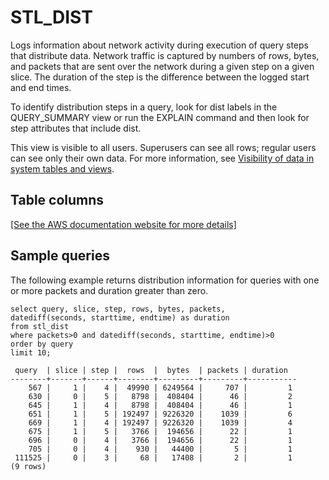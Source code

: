 # STL\_DIST<a name="r_STL_DIST"></a>

Logs information about network activity during execution of query steps that distribute data\. Network traffic is captured by numbers of rows, bytes, and packets that are sent over the network during a given step on a given slice\. The duration of the step is the difference between the logged start and end times\.

To identify distribution steps in a query, look for dist labels in the QUERY\_SUMMARY view or run the EXPLAIN command and then look for step attributes that include dist\.

This view is visible to all users\. Superusers can see all rows; regular users can see only their own data\. For more information, see [Visibility of data in system tables and views](c_visibility-of-data.md)\.

## Table columns<a name="r_STL_DIST-table-columns"></a>

[\[See the AWS documentation website for more details\]](http://docs.aws.amazon.com/redshift/latest/dg/r_STL_DIST.html)

## Sample queries<a name="r_STL_DIST-sample-queries"></a>

The following example returns distribution information for queries with one or more packets and duration greater than zero\. 

```
select query, slice, step, rows, bytes, packets, 
datediff(seconds, starttime, endtime) as duration
from stl_dist
where packets>0 and datediff(seconds, starttime, endtime)>0
order by query
limit 10;
```

```
 query  | slice | step |  rows  |  bytes  | packets | duration
--------+-------+------+--------+---------+---------+-----------
    567 |     1 |    4 |  49990 | 6249564 |     707 |         1
    630 |     0 |    5 |   8798 |  408404 |      46 |         2
    645 |     1 |    4 |   8798 |  408404 |      46 |         1
    651 |     1 |    5 | 192497 | 9226320 |    1039 |         6
    669 |     1 |    4 | 192497 | 9226320 |    1039 |         4
    675 |     1 |    5 |   3766 |  194656 |      22 |         1
    696 |     0 |    4 |   3766 |  194656 |      22 |         1
    705 |     0 |    4 |    930 |   44400 |       5 |         1
 111525 |     0 |    3 |     68 |   17408 |       2 |         1
(9 rows)
```